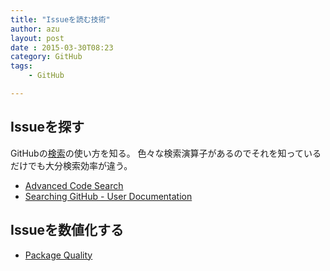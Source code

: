 ```yaml
---
title: "Issueを読む技術"
author: azu
layout: post
date : 2015-03-30T08:23
category: GitHub
tags:
    - GitHub

---
```


## Issueを探す

GitHubの[検索](https://github.com/search)の使い方を知る。
色々な検索演算子があるのでそれを知っているだけでも大分検索効率が違う。

- [Advanced Code Search](https://github.com/search/advanced "Advanced Code Search")
- [Searching GitHub - User Documentation](https://help.github.com/articles/searching-github/ "Searching GitHub - User Documentation")

## Issueを数値化する

- [Package Quality](http://packagequality.com/ "Package Quality")

